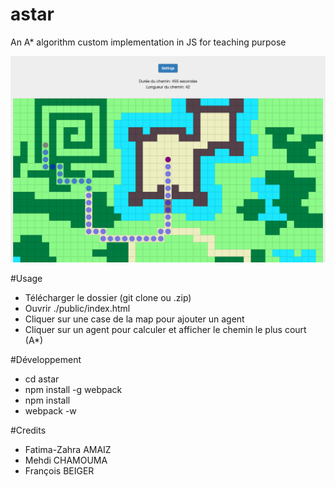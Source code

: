 # astar

An A* algorithm custom implementation in JS for teaching purpose

![alt tag](https://raw.githubusercontent.com/mehdichamouma/astar/master/app.png)

#Usage

* Télécharger le dossier (git clone ou .zip)
* Ouvrir ./public/index.html
* Cliquer sur une case de la map pour ajouter un agent
* Cliquer sur un agent pour calculer et afficher le chemin le plus court (A*)

#Développement

* cd astar
* npm install -g webpack
* npm install
* webpack -w

#Credits

* Fatima-Zahra AMAIZ
* Mehdi CHAMOUMA
* François BEIGER
